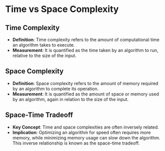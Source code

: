 # Time vs Space Complexity

## Time Complexity
- **Definition**: Time complexity refers to the amount of computational time an algorithm takes to execute.
- **Measurement**: It is quantified as the time taken by an algorithm to run, relative to the size of the input.

## Space Complexity
- **Definition**: Space complexity refers to the amount of memory required by an algorithm to complete its operation.
- **Measurement**: It is quantified as the amount of space or memory used by an algorithm, again in relation to the size of the input.

## Space-Time Tradeoff
- **Key Concept**: Time and space complexities are often inversely related.
- **Implication**: Optimizing an algorithm for speed often requires more memory, while minimizing memory usage can slow down the algorithm. This inverse relationship is known as the space-time tradeoff.
